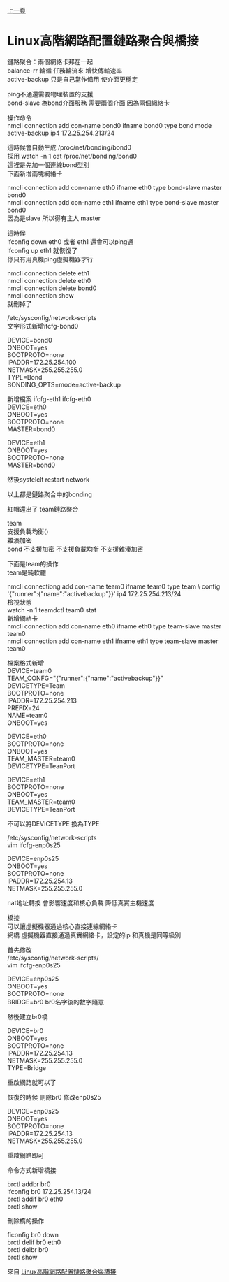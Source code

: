 [上一頁](https://jian-hong-wu.github.io/blog/802.3ad/)

# Linux高階網路配置鏈路聚合與橋接

鏈路聚合：兩個網絡卡邦在一起  
balance-rr 輪循  任務輪流來  增快傳輸速率  
active-backup  只是自己當作備用  使介面更穩定  

ping不通還需要物理裝置的支援  
bond-slave  為bond介面服務 需要兩個介面 因為兩個網絡卡  

操作命令  
nmcli connection add con-name bond0 ifname bond0 type bond mode active-backup ip4 172.25.254.213/24  
 
這時候會自動生成  /proc/net/bonding/bond0  
採用  watch -n 1 cat /proc/net/bonding/bond0  
這裡是先加一個連線bond型別  
下面新增兩塊網絡卡  

nmcli connection add con-name eth0 ifname eth0 type bond-slave master bond0  
nmcli connection add con-name eth1 ifname eth1 type bond-slave master bond0  
因為是slave 所以得有主人 master 

這時候  
ifconfig down  eth0  或者 eth1   還會可以ping通  
ifconfig up eth1 就恢復了  
你只有用真機ping虛擬機器才行  


nmcli connection delete eth1  
nmcli connection delete eth0  
nmcli connection delete bond0  
nmcli connection show  
就刪掉了  

/etc/sysconfig/network-scripts  
文字形式新增ifcfg-bond0  

DEVICE=bond0  
ONBOOT=yes  
BOOTPROTO=none  
IPADDR=172.25.254.100  
NETMASK=255.255.255.0  
TYPE=Bond  
BONDING_OPTS=mode=active-backup  

新增檔案  ifcfg-eth1  ifcfg-eth0  
DEVICE=eth0  
ONBOOT=yes  
BOOTPROTO=none  
MASTER=bond0  


DEVICE=eth1  
ONBOOT=yes  
BOOTPROTO=none  
MASTER=bond0  


然後systelclt restart network  

以上都是鏈路聚合中的bonding  

紅帽還出了 team鏈路聚合  

team  
支援負載均衡()  
 雜湊加密  
bond 不支援加密  不支援負載均衡  不支援雜湊加密  

下面是team的操作  
team是純軟體  
 
nmcli connectiong add con-name team0 ifname team0 type team \ config '{"runner":{"name":"activebackup"}}'  ip4 172.25.254.213/24  
檢視狀態  
watch -n 1 teamdctl team0  stat  
新增網絡卡  
nmcli connection add con-name eth0 ifname eth0 type team-slave master team0  
nmcli connection add con-name eth1 ifname eth1 type team-slave master team0  


檔案格式新增  
DEVICE=team0  
TEAM_CONFG="{\"runner\":{\"name\":\"activebackup\"}}"  
DEVICETYPE=Team  
BOOTPROTO=none  
IPADDR=172.25.254.213  
PREFIX=24  
NAME=team0  
ONBOOT=yes  

DEVICE=eth0  
BOOTPROTO=none  
ONBOOT=yes  
TEAM_MASTER=team0  
DEVICETYPE=TeanPort  


DEVICE=eth1  
BOOTPROTO=none  
ONBOOT=yes  
TEAM_MASTER=team0  
DEVICETYPE=TeanPort  

不可以將DEVICETYPE  換為TYPE  


 
/etc/sysconfig/network-scripts  
vim  ifcfg-enp0s25  

DEVICE=enp0s25  
ONBOOT=yes  
BOOTPROTO=none  
IPADDR=172.25.254.13  
NETMASK=255.255.255.0  

nat地址轉換 會影響速度和核心負載  降低真實主機速度  

橋接  
可以讓虛擬機器通過核心直接連線網絡卡  
網橋  虛擬機器直接通過真實網絡卡，設定的ip 和真機是同等級別  

首先修改  
/etc/sysconfig/network-scripts/  
vim ifcfg-enp0s25  

DEVICE=enp0s25  
ONBOOT=yes  
BOOTPROTO=none  
BRIDGE=br0   br0名字後的數字隨意  


然後建立br0橋  

DEVICE=br0  
ONBOOT=yes  
BOOTPROTO=none  
IPADDR=172.25.254.13  
NETMASK=255.255.255.0  
TYPE=Bridge  


重啟網路就可以了  

恢復的時候  刪除br0  修改enp0s25  


DEVICE=enp0s25  
ONBOOT=yes  
BOOTPROTO=none  
IPADDR=172.25.254.13  
NETMASK=255.255.255.0  


重啟網路即可  


命令方式新增橋接  

brctl addbr br0  
ifconfig br0 172.25.254.13/24  
brctl addif br0 eth0  
brctl show  


刪除橋的操作  

ficonfig br0 down  
brctl delif br0 eth0  
brctl delbr br0  
brctl  show  

來自 [Linux高階網路配置鏈路聚合與橋接](https://www.itread01.com/content/1542591433.html)
